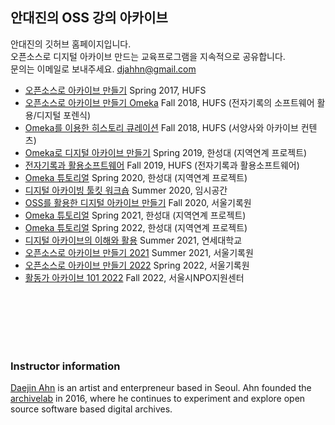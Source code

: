 ## 안대진의 OSS 강의 아카이브

안대진의 깃허브 홈페이지입니다. <br>
오픈소스로 디지털 아카이브 만드는 교육프로그램을 지속적으로 공유합니다. <br>
문의는 이메일로 보내주세요. djahhn@gmail.com <br>
- [오픈소스로 아카이브 만들기](https://ahhn.github.io/oss)  Spring 2017, HUFS
- [오픈소스로 아카이브 만들기 Omeka](https://ahhn.github.io/2018Omeka)  Fall 2018, HUFS (전자기록의 소프트웨어 활용/디지털 포렌식)
- [Omeka를 이용한 히스토리 큐레이션](https://ahhn.github.io/2018Omeka2)  Fall 2018, HUFS (서양사와 아카이브 컨텐츠)
- [Omeka로 디지털 아카이브 만들기](https://ahhn.github.io/2019Omeka)  Spring 2019, 한성대 (지역연계 프로젝트)
- [전자기록과 활용소프트웨어](https://ahhn.github.io/2019oss)  Fall 2019, HUFS (전자기록과 활용소프트웨어)
- [Omeka 튜토리얼](https://ahhn.github.io/2020oss)  Spring 2020, 한성대 (지역연계 프로젝트)
- [디지털 아카이빙 툴킷 워크숍](https://ahhn.github.io/2020imsi)  Summer 2020, 임시공간
- [OSS를 활용한 디지털 아카이브 만들기](https://ahhn.github.io/2020seoul)  Fall 2020, 서울기록원
- [Omeka 튜토리얼](https://ahhn.github.io/2021oss)  Spring 2021, 한성대 (지역연계 프로젝트)
- [Omeka 튜토리얼](https://ahhn.github.io/2022oss)  Spring 2022, 한성대 (지역연계 프로젝트)
- [디지털 아카이브의 이해와 활용](https://achieved-pamphlet-53f.notion.site/711be31ed3a348818f4f6d9fcac00c16) Summer 2021, 연세대학교
- [오픈소스로 아카이브 만들기 2021](https://archivelab.co.kr/afb6f28e3fa64de1b6fc0f39a5e8ed00) Summer 2021, 서울기록원
- [오픈소스로 아카이브 만들기 2022](https://archivelab.co.kr/2022-4230ba5913f247ec8362a960a72010c7) Spring 2022, 서울기록원
- [활동가 아카이브 101 2022](https://archivelab.co.kr/101-a1fd43be629b452d803d4e7131445ee4) Fall 2022, 서울시NPO지원센터




<br><br><br><br><br>

### Instructor information
 
[Daejin Ahn](https://www.instagram.com/djahhn/) is an artist and enterpreneur based in Seoul. Ahn founded the [archivelab](http://archivelab.co.kr) in 2016, where he continues to experiment and explore open source software based digital archives. 
